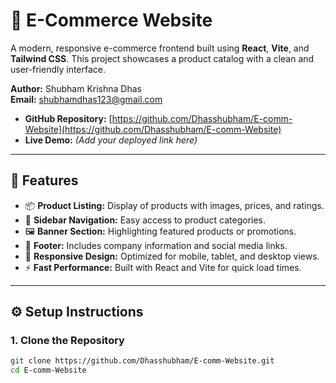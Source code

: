 # 🛒 E-Commerce Website

A modern, responsive e-commerce frontend built using **React**, **Vite**, and **Tailwind CSS**. This project showcases a product catalog with a clean and user-friendly interface.

**Author:** Shubham Krishna Dhas  
**Email:** [shubhamdhas123@gmail.com](mailto:shubhamdhas123@gmail.com)

- **GitHub Repository:** [https://github.com/Dhasshubham/E-comm-Website](https://github.com/Dhasshubham/E-comm-Website)
- **Live Demo:** *(Add your deployed link here)*

---

## 🚀 Features

- 📦 **Product Listing:** Display of products with images, prices, and ratings.
- 🧭 **Sidebar Navigation:** Easy access to product categories.
- 🖼️ **Banner Section:** Highlighting featured products or promotions.
- 🔗 **Footer:** Includes company information and social media links.
- 📱 **Responsive Design:** Optimized for mobile, tablet, and desktop views.
- ⚡ **Fast Performance:** Built with React and Vite for quick load times.

---

## ⚙️ Setup Instructions

### 1. Clone the Repository

```bash
git clone https://github.com/Dhasshubham/E-comm-Website.git
cd E-comm-Website
